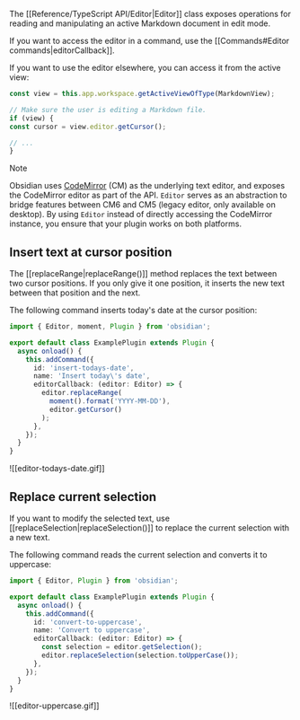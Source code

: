 The [[Reference/TypeScript API/Editor|Editor]] class exposes operations for reading and manipulating an active Markdown document in edit mode.

If you want to access the editor in a command, use the [[Commands#Editor commands|editorCallback]].

If you want to use the editor elsewhere, you can access it from the active view:

```ts
const view = this.app.workspace.getActiveViewOfType(MarkdownView);

// Make sure the user is editing a Markdown file.
if (view) {
const cursor = view.editor.getCursor();

// ...
}
```

> [!note]
> Obsidian uses [CodeMirror](https://codemirror.net/) (CM) as the underlying text editor, and exposes the CodeMirror editor as part of the API. `Editor` serves as an abstraction to bridge features between CM6 and CM5 (legacy editor, only available on desktop). By using `Editor` instead of directly accessing the CodeMirror instance, you ensure that your plugin works on both platforms.

## Insert text at cursor position

The [[replaceRange|replaceRange()]] method replaces the text between two cursor positions. If you only give it one position, it inserts the new text between that position and the next.

The following command inserts today's date at the cursor position:

```ts
import { Editor, moment, Plugin } from 'obsidian';

export default class ExamplePlugin extends Plugin {
  async onload() {
    this.addCommand({
      id: 'insert-todays-date',
      name: 'Insert today\'s date',
      editorCallback: (editor: Editor) => {
        editor.replaceRange(
          moment().format('YYYY-MM-DD'),
          editor.getCursor()
        );
      },
    });
  }
}
```

![[editor-todays-date.gif]]

## Replace current selection

If you want to modify the selected text, use [[replaceSelection|replaceSelection()]] to replace the current selection with a new text.

The following command reads the current selection and converts it to uppercase:

```ts
import { Editor, Plugin } from 'obsidian';

export default class ExamplePlugin extends Plugin {
  async onload() {
    this.addCommand({
      id: 'convert-to-uppercase',
      name: 'Convert to uppercase',
      editorCallback: (editor: Editor) => {
        const selection = editor.getSelection();
        editor.replaceSelection(selection.toUpperCase());
      },
    });
  }
}
```

![[editor-uppercase.gif]]
